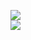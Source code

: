[![](https://img.shields.io/badge/Made%20With-Github%20Spray-lightgrey.svg?style=for-the-badge&logo=github)](https://github.com/Annihil/github-spray#8961)  
[![](https://i.imgur.com/2DrTn0Z.gif)](https://github.com/Annihil/github-spray)